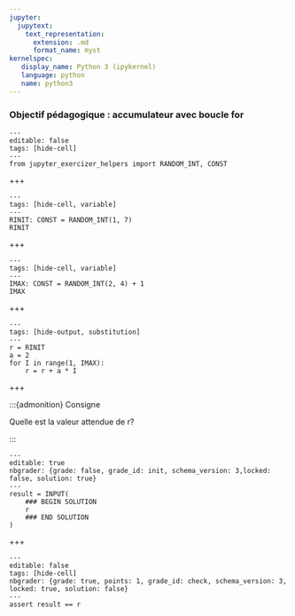 ```yaml
---
jupyter:
  jupytext:
    text_representation:
      extension: .md
      format_name: myst
kernelspec:
   display_name: Python 3 (ipykernel)
   language: python
   name: python3
---
```


### Objectif pédagogique : accumulateur avec boucle for

```{code-cell} python
---
editable: false
tags: [hide-cell]
---
from jupyter_exercizer_helpers import RANDOM_INT, CONST
```

+++

```{code-cell} c++
---
tags: [hide-cell, variable]
---
RINIT: CONST = RANDOM_INT(1, 7)
RINIT
```

+++

```{code-cell} c++
---
tags: [hide-cell, variable]
---
IMAX: CONST = RANDOM_INT(2, 4) + 1
IMAX
```

+++

```{code-cell} c++
---
tags: [hide-output, substitution]
---
r = RINIT
a = 2
for I in range(1, IMAX):
    r = r + a * I
```

+++

:::{admonition} Consigne

Quelle est la valeur attendue de r?

:::

```{code-cell} python
---
editable: true
nbgrader: {grade: false, grade_id: init, schema_version: 3,locked: false, solution: true}
---
result = INPUT(
    ### BEGIN SOLUTION
    r
    ### END SOLUTION
)
```

+++

```{code-cell} python
---
editable: false
tags: [hide-cell]
nbgrader: {grade: true, points: 1, grade_id: check, schema_version: 3, locked: true, solution: false}
---
assert result == r
```
